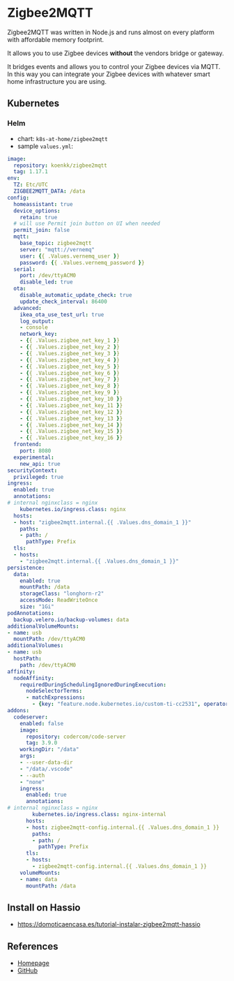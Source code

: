 # Zigbee2MQTT

Zigbee2MQTT was written in Node.js and runs almost on every platform with affordable memory footprint.

It allows you to use Zigbee devices **without** the vendors bridge or gateway. 

It bridges events and allows you to control your Zigbee devices via MQTT. In this way you can integrate your 
Zigbee devices with whatever smart home infrastructure you are using.

## Kubernetes

### Helm

* chart: `k8s-at-home/zigbee2mqtt`
* sample `values.yml`:

```yaml
image:
  repository: koenkk/zigbee2mqtt
  tag: 1.17.1
env:
  TZ: Etc/UTC
  ZIGBEE2MQTT_DATA: /data
config:
  homeassistant: true
  device_options:
    retain: true
  # will use Permit join button on UI when needed
  permit_join: false
  mqtt:
    base_topic: zigbee2mqtt
    server: "mqtt://vernemq"
    user: {{ .Values.vernemq_user }}
    password: {{ .Values.vernemq_password }}
  serial:
    port: /dev/ttyACM0
    disable_led: true
  ota:
    disable_automatic_update_check: true
    update_check_interval: 86400
  advanced:
    ikea_ota_use_test_url: true
    log_output:
    - console
    network_key:
    - {{ .Values.zigbee_net_key_1 }}
    - {{ .Values.zigbee_net_key_2 }}
    - {{ .Values.zigbee_net_key_3 }}
    - {{ .Values.zigbee_net_key_4 }}
    - {{ .Values.zigbee_net_key_5 }}
    - {{ .Values.zigbee_net_key_6 }}
    - {{ .Values.zigbee_net_key_7 }}
    - {{ .Values.zigbee_net_key_8 }}
    - {{ .Values.zigbee_net_key_9 }}
    - {{ .Values.zigbee_net_key_10 }}
    - {{ .Values.zigbee_net_key_11 }}
    - {{ .Values.zigbee_net_key_12 }}
    - {{ .Values.zigbee_net_key_13 }}
    - {{ .Values.zigbee_net_key_14 }}
    - {{ .Values.zigbee_net_key_15 }}
    - {{ .Values.zigbee_net_key_16 }}
  frontend:
    port: 8080
  experimental:
    new_api: true
securityContext:
  privileged: true
ingress:
  enabled: true
  annotations:
# internal nginxclass = nginx
    kubernetes.io/ingress.class: nginx
  hosts:
  - host: "zigbee2mqtt.internal.{{ .Values.dns_domain_1 }}"
    paths:
    - path: /
      pathType: Prefix
  tls:
  - hosts:
    - "zigbee2mqtt.internal.{{ .Values.dns_domain_1 }}"
persistence:
  data:
    enabled: true
    mountPath: /data
    storageClass: "longhorn-r2"
    accessMode: ReadWriteOnce
    size: "1Gi"
podAnnotations:
  backup.velero.io/backup-volumes: data
additionalVolumeMounts:
- name: usb
  mountPath: /dev/ttyACM0
additionalVolumes:
- name: usb
  hostPath:
    path: /dev/ttyACM0
affinity:
  nodeAffinity:
    requiredDuringSchedulingIgnoredDuringExecution:
      nodeSelectorTerms:
      - matchExpressions:
        - {key: "feature.node.kubernetes.io/custom-ti-cc2531", operator: In, values: ["true"]}
addons:
  codeserver:
    enabled: false
    image:
      repository: codercom/code-server
      tag: 3.9.0
    workingDir: "/data"
    args:
    - --user-data-dir
    - "/data/.vscode"
    - --auth
    - "none"
    ingress:
      enabled: true
      annotations:
# internal nginxclass = nginx
        kubernetes.io/ingress.class: nginx-internal
      hosts:
      - host: zigbee2mqtt-config.internal.{{ .Values.dns_domain_1 }}
        paths:
        - path: /
          pathType: Prefix
      tls:
      - hosts:
        - zigbee2mqtt-config.internal.{{ .Values.dns_domain_1 }}
    volumeMounts:
    - name: data
      mountPath: /data
```

## Install on Hassio

* <https://domoticaencasa.es/tutorial-instalar-zigbee2mqtt-hassio>

## References

* [Homepage](https://www.zigbee2mqtt.io/getting_started/running_zigbee2mqtt.html>*)
* [GitHub](https://github.com/Koenkk/zigbee2mqtt)

